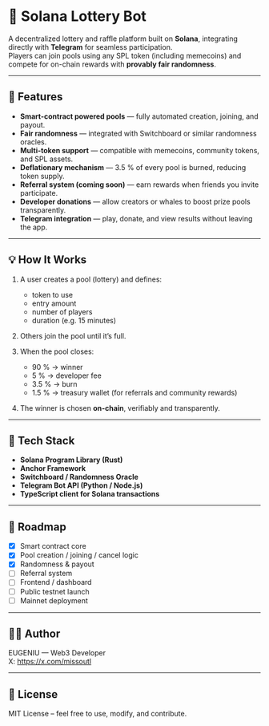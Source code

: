 # 🎲 Solana Lottery Bot

A decentralized lottery and raffle platform built on **Solana**, integrating directly with **Telegram** for seamless participation.  
Players can join pools using any SPL token (including memecoins) and compete for on-chain rewards with **provably fair randomness**.

---

## 🚀 Features

- **Smart-contract powered pools** — fully automated creation, joining, and payout.
- **Fair randomness** — integrated with Switchboard or similar randomness oracles.
- **Multi-token support** — compatible with memecoins, community tokens, and SPL assets.
- **Deflationary mechanism** — 3.5 % of every pool is burned, reducing token supply.
- **Referral system (coming soon)** — earn rewards when friends you invite participate.
- **Developer donations** — allow creators or whales to boost prize pools transparently.
- **Telegram integration** — play, donate, and view results without leaving the app.

---

## 💡 How It Works

1. A user creates a pool (lottery) and defines:
   - token to use  
   - entry amount  
   - number of players  
   - duration (e.g. 15 minutes)

2. Others join the pool until it’s full.  
3. When the pool closes:
   - 90 % → winner  
   - 5 % → developer fee  
   - 3.5 % → burn  
   - 1.5 % → treasury wallet (for referrals and community rewards)

4. The winner is chosen **on-chain**, verifiably and transparently.

---

## 🧱 Tech Stack

- **Solana Program Library (Rust)**
- **Anchor Framework**
- **Switchboard / Randomness Oracle**
- **Telegram Bot API (Python / Node.js)**
- **TypeScript client for Solana transactions**

---

## 🧩 Roadmap

- [x] Smart contract core  
- [x] Pool creation / joining / cancel logic  
- [x] Randomness & payout  
- [ ] Referral system  
- [ ] Frontend / dashboard  
- [ ] Public testnet launch  
- [ ] Mainnet deployment  

---

## 👨‍💻 Author

EUGENIU — Web3 Developer  
X: https://x.com/missoutl


---

## 📜 License

MIT License – feel free to use, modify, and contribute.
